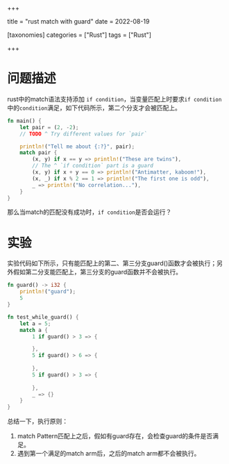 +++

title = "rust match with guard"
date = 2022-08-19

[taxonomies]
categories = ["Rust"]
tags = ["Rust"]

+++

# 问题描述

rust中的match语法支持添加 `if condition`，当变量匹配上时要求`if condition`中的`condition`满足，如下代码所示，第二个分支才会被匹配上。
```rust
fn main() {
    let pair = (2, -2);
    // TODO ^ Try different values for `pair`

    println!("Tell me about {:?}", pair);
    match pair {
        (x, y) if x == y => println!("These are twins"),
        // The ^ `if condition` part is a guard
        (x, y) if x + y == 0 => println!("Antimatter, kaboom!"),
        (x, _) if x % 2 == 1 => println!("The first one is odd"),
        _ => println!("No correlation..."),
    }
}
```

那么当match的匹配没有成功时，`if condition`是否会运行？

# 实验

实验代码如下所示，只有能匹配上的第二、第三分支guard()函数才会被执行；另外假如第二分支能匹配上，第三分支的guard函数并不会被执行。
```rust
fn guard() -> i32 {
	println!("guard");
	5
}

fn test_while_guard() {
	let a = 5;
	match a {
		1 if guard() > 3 => {

		},
		5 if guard() > 6 => {
			
		},
		5 if guard() > 3 => {
			
		},
		_ => {}
	}
}
```
总结一下，执行原则：
1. match Pattern匹配上之后，假如有guard存在，会检查guard的条件是否满足。
2. 遇到第一个满足的match arm后，之后的match arm都不会被执行。